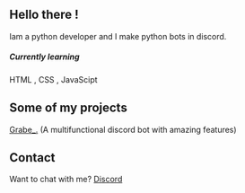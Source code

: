 ## Hello there !

Iam a python developer and I make python bots in discord.

##### Currently learning
HTML , CSS , JavaScipt


## Some of my projects

[Grabe_.](https://top.gg/bot/919174669721014293) (A multifunctional discord bot with amazing features)

## Contact

Want to chat with me?
[Discord](https://discord.com/users/742612257275641876)
